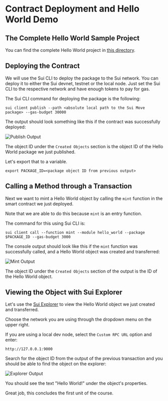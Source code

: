 # Contract Deployment and Hello World Demo

## The Complete Hello World Sample Project

You can find the complete Hello World project in [this directory](https://github.com/sui-foundation/sui-move-intro-course/tree/main/unit-one/example_projects/hello_world). 

## Deploying the Contract

We will use the Sui CLI to deploy the package to the Sui network. You can deploy it to either the Sui devnet, testnet or 
the local node. Just set the Sui CLI to the respective network and have enough tokens to pay for gas. 

The Sui CLI command for deploying the package is the following:

```
sui client publish --path <absolute local path to the Sui Move package> --gas-budget 30000
```

The output should look something like this if the contract was successfully deployed:

![Publish Output](https://github.com/sui-foundation/sui-move-intro-course/blob/main/unit-one/images/publish.png)

The object ID under the `Created Objects` section is the object ID of the Hello World package we just published.

Let's export that to a variable. 

```
export PACKAGE_ID=<package object ID from previous output>
```

## Calling a Method through a Transaction

Next we want to mint a Hello World object by calling the `mint` function in the smart contract we just deployed.

Note that we are able to do this because `mint` is an entry function. 

The command for this using Sui CLI is:

```
sui client call --function mint --module hello_world --package $PACKAGE_ID --gas-budget 3000
```

The console output should look like this if the `mint` function was successfully called, and a Hello World object was created and transferred:

![Mint Output](https://github.com/sui-foundation/sui-move-intro-course/blob/main/unit-one/images/mint.png)

The object ID under the `Created Objects` section of the output is the ID of the Hello World object.

## Viewing the Object with Sui Explorer

Let's use the [Sui Explorer](https://explorer.sui.io/) to view the Hello World object we just created and transferred.

Choose the network you are using through the dropdown menu on the upper right. 

If you are using a local dev node, select the `Custom RPC URL` option and enter:

```
http://127.0.0.1:9000
```

Search for the object ID from the output of the previous transaction and you should be able to find the object on the explorer:

![Explorer Output](https://github.com/sui-foundation/sui-move-intro-course/blob/main/unit-one/images/explorer.png)

You should see the text "Hello World!" under the object's properties. 

Great job, this concludes the first unit of the course.